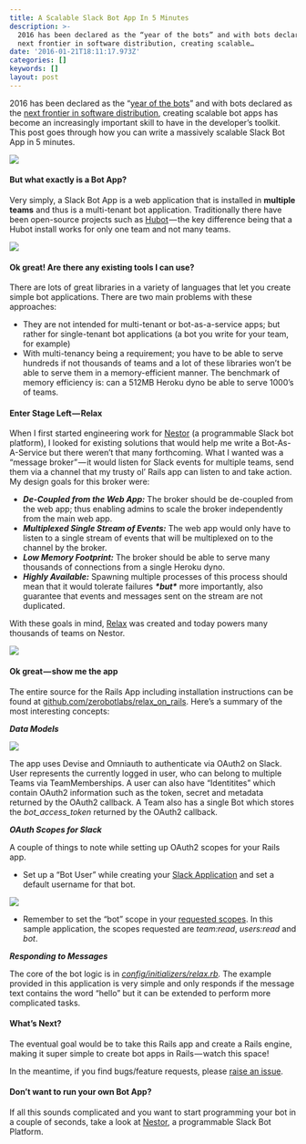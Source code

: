 ```yaml
---
title: A Scalable Slack Bot App In 5 Minutes
description: >-
  2016 has been declared as the “year of the bots” and with bots declared as the
  next frontier in software distribution, creating scalable…
date: '2016-01-21T18:11:17.973Z'
categories: []
keywords: []
layout: post
---
```


2016 has been declared as the “[year of the bots](https://www.theinformation.com/on-bots-conversational-apps-and-fin)” and with bots declared as the [next frontier in software distribution](http://www.usatoday.com/story/tech/news/2015/12/28/future-messaging-app-spells-end-google-we-know/77847504/), creating scalable bot apps has become an increasingly important skill to have in the developer’s toolkit. This post goes through how you can write a massively scalable Slack Bot App in 5 minutes.

![](https://cdn-images-1.medium.com/max/800/1*QJvYBHNfExHuLH6HB2sFTA.jpeg)

#### But what exactly is a Bot App?

Very simply, a Slack Bot App is a web application that is installed in **multiple teams** and thus is a multi-tenant bot application. Traditionally there have been open-source projects such as [Hubot](https://github.com/github/hubot) — the key difference being that a Hubot install works for only one team and not many teams.

![](https://cdn-images-1.medium.com/max/800/1*wMHdqxKIyjtzREWPygVHmA.png)

#### Ok great! Are there any existing tools I can use?

There are lots of great libraries in a variety of languages that let you create simple bot applications. There are two main problems with these approaches:

*   They are not intended for multi-tenant or bot-as-a-service apps; but rather for single-tenant bot applications (a bot you write for your team, for example)
*   With multi-tenancy being a requirement; you have to be able to serve hundreds if not thousands of teams and a lot of these libraries won’t be able to serve them in a memory-efficient manner. The benchmark of memory efficiency is: can a 512MB Heroku dyno be able to serve 1000’s of teams.

#### Enter Stage Left — Relax

When I first started engineering work for [Nestor](https://www.asknestor.me) (a programmable Slack bot platform), I looked for existing solutions that would help me write a Bot-As-A-Service but there weren’t that many forthcoming. What I wanted was a “message broker” — it would listen for Slack events for multiple teams, send them via a channel that my trusty ol’ Rails app can listen to and take action. My design goals for this broker were:

*   **_De-Coupled from the Web App:_** The broker should be de-coupled from the web app; thus enabling admins to scale the broker independently from the main web app.
*   **_Multiplexed Single Stream of Events:_** The web app would only have to listen to a single stream of events that will be multiplexed on to the channel by the broker.
*   **_Low Memory Footprint:_** The broker should be able to serve many thousands of connections from a single Heroku dyno.
*   **_Highly Available:_** Spawning multiple processes of this process should mean that it would tolerate failures **_\*but\*_** more importantly, also guarantee that events and messages sent on the stream are not duplicated.

With these goals in mind, [Relax](https://github.com/zerobotlabs/relax) was created and today powers many thousands of teams on Nestor.

![](https://cdn-images-1.medium.com/max/800/1*lBURyBcgcZHzZf6B65LS8A.png)

#### Ok great — show me the app

The entire source for the Rails App including installation instructions can be found at [github.com/zerobotlabs/relax\_on\_rails](https://github.com/zerobotlabs/relax_on_rails). Here’s a summary of the most interesting concepts:

**_Data Models_**

![](https://cdn-images-1.medium.com/max/800/1*RjeijQx81IkStQavgImiwQ.png)

The app uses Devise and Omniauth to authenticate via OAuth2 on Slack. User represents the currently logged in user, who can belong to multiple Teams via TeamMemberships. A user can also have “Identitites” which contain OAuth2 information such as the token, secret and metadata returned by the OAuth2 callback. A Team also has a single Bot which stores the _bot\_access\_token_ returned by the OAuth2 callback.

**_OAuth Scopes for Slack_**

A couple of things to note while setting up OAuth2 scopes for your Rails app.

*   Set up a “Bot User” while creating your [Slack Application](https://api.slack.com/applications/new) and set a default username for that bot.

![](https://cdn-images-1.medium.com/max/800/1*Kar9Hdei7zIj6GdGe0Ji9Q.png)

*   Remember to set the “bot” scope in your [requested scopes](https://github.com/zerobotlabs/relax_on_rails/blob/master/config/initializers/devise.rb#L236). In this sample application, the scopes requested are _team:read_, _users:read_ and _bot_.

**_Responding to Messages_**

The core of the bot logic is in [_config/initializers/relax.rb_](https://github.com/zerobotlabs/relax_on_rails/blob/master/config/initializers/relax.rb)_._ The example provided in this application is very simple and only responds if the message text contains the word “hello” but it can be extended to perform more complicated tasks.

#### What’s Next?

The eventual goal would be to take this Rails app and create a Rails engine, making it super simple to create bot apps in Rails — watch this space!

In the meantime, if you find bugs/feature requests, please [raise an issue](https://github.com/zerobotlabs/relax_on_rails/issues).

#### Don’t want to run your own Bot App?

If all this sounds complicated and you want to start programming your bot in a couple of seconds, take a look at [Nestor](https://v2.asknestor.me), a programmable Slack Bot Platform.
